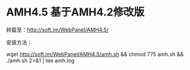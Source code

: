 # AMH4.5 基于AMH4.2修改版

转载至：http://soft.im/WebPanel/AMH4.5/

安装方法：

wget http://soft.im/WebPanel/AMH4.5/amh.sh && chmod 775 amh.sh && ./amh.sh 2>&1 | tee amh.log


